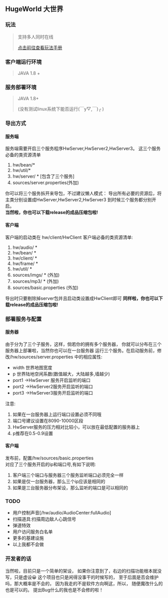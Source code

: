 HugeWorld 大世界
---
### 玩法
>支持多人同时在线
> 
> [点击前往查看玩法手册](https://docs.qq.com/doc/DTE5BaGdIcXJZdVBs)

### 客户端运行环境

> JAVA 1.8 +

### 服务部署环境

> JAVA 1.8+
> 
> (没有测试linux系统下能否运行(￣y▽,￣)╭ )

### 导出方式
#### 服务端
服务端需要开启三个服务程序HwServer,HwServer2,HwServer3。
这三个服务必备的类资源清单
1. hw/bean/*
2. hw/util/*
3. hw/server/ * [包含了三个服务]
4. sources/server.properties(外加)

你可以将三个服务拆开来导包，不过建议懒人模式： 
导出所有必要的资源后，将主类分别设置成HwServer,HwServer2,HwServer3
到时候三个服务都分别开启。<br/>
__当然啦，你也可以下载release的成品压缩包啦!__
#### 客户端
客户端的启动类在 hw/client/HwClient
客户端必备的类资源清单:
1. hw/audio/ *
2. hw/bean/ *
3. hw/client/ *
4. hw/frame/ *
5. hw/util/ *
6. sources/imgs/ * (外加)
7. sources/mp3/ * (外加)
8. sources/basic.properties (外加)

导出时只要剔除掉server包并且启动类设置成HwClient即可
__同样啦，你也可以下载release的成品压缩包啦!__
   
### 部署服务与配置
#### 服务器
由于分为了三个子服务，这样，倘若你的拥有多个服务器，
你就可以分布在三个服务器上部署啦，当然你也可以在一台服务器
运行三个服务。在启动服务前，修改/hw/sources/server.properties
中的相应属性:
* width 世界地图宽度
* p 世界陆地空闲系数(数值越大，大陆越多,墙越少)
* port1 ->HwServer  服务开启监听的端口
* port2 ->HwServer2服务开启监听的端口
* port3 ->HwServer3服务开启监听的端口

注意:
1. 如果在一台服务器上运行端口设置必须不同哦
2. 端口号建议设置在8090-10000区段
3. HwServer服务的压力相对比较小，可以放在最低配置的服务器上
4. p推荐在0.5-0.9设置

#### 客户端
发布前，配置/hw/sources/basic.properties<br/>
对应了三个服务开启的ip和端口号,有如下说明:
1. 客户端三个端口与服务器三个服务监听端口必须完全一样
2. 如果是仅一台服务器，那么三个ip应该是相同的
3. 如果是三台服务器分布架设，那么监听的端口是可以相同的

### TODO
* 用户控制声音[/hw/audio/AudioCenter:fullAudio]
* 扫描道具:扫描周边敌人心跳信号
* 弹道特效
* 用户访问服务白名单
* 更多的基建设施
* 以上我都不会做

### 开发者的话
当然啦，目前只是一个简单的架设，
如果你注意到了，右边的扫描功能根本就没写，只是虚设😀
这个项目也只是闲得没事干的时候写的，
至于后面是否会维护吗，那大概率是不会的，
因为我走的不是软件方向啊这，所以，
随便魔改什么的也是可以的。
提出Bug什么的我也是不会修的啦！
